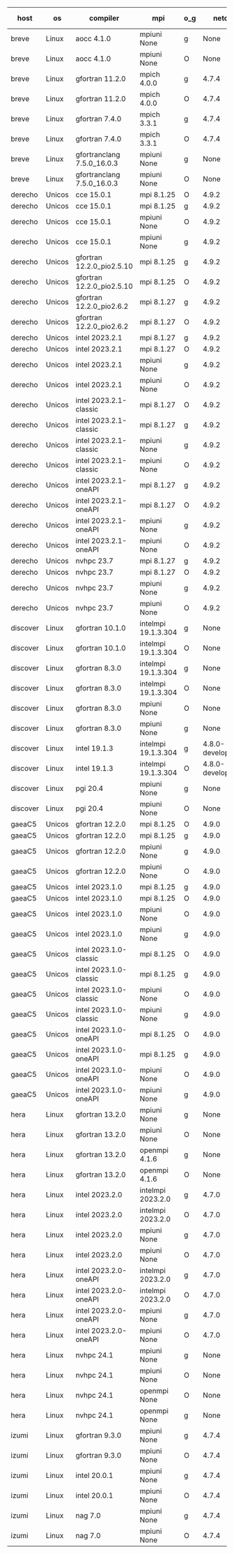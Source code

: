 

| host     | os       | compiler                              | mpi                      | o_g        | netcdf        | build       | u_pass          | u_fail          | s_pass            | s_fail            | e_pass             | e_fail             | nuopc_pass       | nuopc_fail       | artifacts link          |
|----------|----------|---------------------------------------|--------------------------|------------|---------------|-------------|-----------------|-----------------|-------------------|-------------------|--------------------|--------------------|------------------|------------------|-------------------------|
| breve | Linux | aocc 4.1.0 | mpiuni None  | g | None  | PASS | 12416 | 26 | 8 | 0 | 44 | 0 | None | None | <a href="https://github.com/esmf-org/esmf-test-artifacts/tree/07daa083d5808734891581c20243629799f8e2f1/feature_smm_store_search/aocc/4.1.0/g/mpiuni/None" target="_blank">07daa08</a> | 
| breve | Linux | aocc 4.1.0 | mpiuni None  | O | None  | PASS | 12416 | 26 | 8 | 0 | 44 | 0 | None | None | <a href="https://github.com/esmf-org/esmf-test-artifacts/tree/a20bf2c36061e193d5f378a541ef40ed5d472efd/feature_smm_store_search/aocc/4.1.0/O/mpiuni/None" target="_blank">a20bf2c</a> | 
| breve | Linux | gfortran 11.2.0 | mpich 4.0.0  | g | 4.7.4  | PASS | 14110 | 0 | 50 | 0 | 81 | 0 | 51 | 0 | <a href="https://github.com/esmf-org/esmf-test-artifacts/tree/070a24423652cf1c203959b063e0265e88de7e0e/feature_smm_store_search/gfortran/11.2.0/g/mpich/4.0.0" target="_blank">070a244</a> | 
| breve | Linux | gfortran 11.2.0 | mpich 4.0.0  | O | 4.7.4  | PASS | 14110 | 0 | 50 | 0 | 81 | 0 | 51 | 0 | <a href="https://github.com/esmf-org/esmf-test-artifacts/tree/cce244680d9f82b3a1674f8311be7a80ec319a82/feature_smm_store_search/gfortran/11.2.0/O/mpich/4.0.0" target="_blank">cce2446</a> | 
| breve | Linux | gfortran 7.4.0 | mpich 3.3.1  | g | 4.7.4  | PASS | 14110 | 0 | 50 | 0 | 81 | 0 | 51 | 0 | <a href="https://github.com/esmf-org/esmf-test-artifacts/tree/ab80d609393b8edd4d8af93e8a0926996ecfa7bb/feature_smm_store_search/gfortran/7.4.0/g/mpich/3.3.1" target="_blank">ab80d60</a> | 
| breve | Linux | gfortran 7.4.0 | mpich 3.3.1  | O | 4.7.4  | PASS | 14110 | 0 | 50 | 0 | 81 | 0 | 51 | 0 | <a href="https://github.com/esmf-org/esmf-test-artifacts/tree/5e0887129dad72c9764d6b43e7fe8aa05d8ff11e/feature_smm_store_search/gfortran/7.4.0/O/mpich/3.3.1" target="_blank">5e08871</a> | 
| breve | Linux | gfortranclang 7.5.0_16.0.3 | mpiuni None  | g | None  | PASS | 12442 | 0 | 8 | 0 | 44 | 0 | None | None | <a href="https://github.com/esmf-org/esmf-test-artifacts/tree/bbd8935a385522c96a7d532958ffb24e063a5617/feature_smm_store_search/gfortranclang/7.5.0_16.0.3/g/mpiuni/None" target="_blank">bbd8935</a> | 
| breve | Linux | gfortranclang 7.5.0_16.0.3 | mpiuni None  | O | None  | PASS | 12442 | 0 | 8 | 0 | 44 | 0 | None | None | <a href="https://github.com/esmf-org/esmf-test-artifacts/tree/d0f11e65fc682c098d8a0ad52cf5c3ff4b92f14f/feature_smm_store_search/gfortranclang/7.5.0_16.0.3/O/mpiuni/None" target="_blank">d0f11e6</a> | 
| derecho | Unicos | cce 15.0.1 | mpi 8.1.25  | O | 4.9.2  | PASS | 14032 | 78 | 50 | 0 | 81 | 0 | 51 | 0 | <a href="https://github.com/esmf-org/esmf-test-artifacts/tree/10fae68cd1c720e63bb920db34f2f3896e9bc137/feature_smm_store_search/cce/15.0.1/O/mpi/8.1.25" target="_blank">10fae68</a> | 
| derecho | Unicos | cce 15.0.1 | mpi 8.1.25  | g | 4.9.2  | PASS | 14034 | 76 | 50 | 0 | 81 | 0 | 51 | 0 | <a href="https://github.com/esmf-org/esmf-test-artifacts/tree/91ca3c38f611363d2afb67fe5fbcad2c2b4662d7/feature_smm_store_search/cce/15.0.1/g/mpi/8.1.25" target="_blank">91ca3c3</a> | 
| derecho | Unicos | cce 15.0.1 | mpiuni None  | O | 4.9.2  | PASS | 12216 | 226 | 8 | 0 | 44 | 0 | None | None | <a href="https://github.com/esmf-org/esmf-test-artifacts/tree/0aa119371fd726d94cb7de3d1336ed441774b5da/feature_smm_store_search/cce/15.0.1/O/mpiuni/None" target="_blank">0aa1193</a> | 
| derecho | Unicos | cce 15.0.1 | mpiuni None  | g | 4.9.2  | PASS | 12366 | 76 | 8 | 0 | 44 | 0 | None | None | <a href="https://github.com/esmf-org/esmf-test-artifacts/tree/b67a547b5fa05c1fd1c2eab42a12bc706fcd1cdd/feature_smm_store_search/cce/15.0.1/g/mpiuni/None" target="_blank">b67a547</a> | 
| derecho | Unicos | gfortran 12.2.0_pio2.5.10 | mpi 8.1.25  | g | 4.9.2  | PASS | 14110 | 0 | 50 | 0 | 81 | 0 | 51 | 0 | <a href="https://github.com/esmf-org/esmf-test-artifacts/tree/4cc4c50185c5f7936c4443539c251b33593aaa8d/feature_smm_store_search/gfortran/12.2.0_pio2.5.10/g/mpi/8.1.25" target="_blank">4cc4c50</a> | 
| derecho | Unicos | gfortran 12.2.0_pio2.5.10 | mpi 8.1.25  | O | 4.9.2  | PASS | 14110 | 0 | 50 | 0 | 81 | 0 | 51 | 0 | <a href="https://github.com/esmf-org/esmf-test-artifacts/tree/aa715eadfa22b799b4c17decdf854610c6b4fe67/feature_smm_store_search/gfortran/12.2.0_pio2.5.10/O/mpi/8.1.25" target="_blank">aa715ea</a> | 
| derecho | Unicos | gfortran 12.2.0_pio2.6.2 | mpi 8.1.27  | g | 4.9.2  | PASS | 14110 | 0 | 50 | 0 | 81 | 0 | 51 | 0 | <a href="https://github.com/esmf-org/esmf-test-artifacts/tree/b179fefb6d8b611009a9bf79f4a600c4f1af331e/feature_smm_store_search/gfortran/12.2.0_pio2.6.2/g/mpi/8.1.27" target="_blank">b179fef</a> | 
| derecho | Unicos | gfortran 12.2.0_pio2.6.2 | mpi 8.1.27  | O | 4.9.2  | PASS | 14110 | 0 | 50 | 0 | 81 | 0 | 51 | 0 | <a href="https://github.com/esmf-org/esmf-test-artifacts/tree/a14484ba01c9cd5c091d99bb0f6347abcea273d7/feature_smm_store_search/gfortran/12.2.0_pio2.6.2/O/mpi/8.1.27" target="_blank">a14484b</a> | 
| derecho | Unicos | intel 2023.2.1 | mpi 8.1.27  | g | 4.9.2  | PASS | 14110 | 0 | 50 | 0 | 81 | 0 | 51 | 0 | <a href="https://github.com/esmf-org/esmf-test-artifacts/tree/61896a03e088bd2156245ee2034e376319fb45d5/feature_smm_store_search/intel/2023.2.1/g/mpi/8.1.27" target="_blank">61896a0</a> | 
| derecho | Unicos | intel 2023.2.1 | mpi 8.1.27  | O | 4.9.2  | PASS | 14110 | 0 | 50 | 0 | 81 | 0 | 51 | 0 | <a href="https://github.com/esmf-org/esmf-test-artifacts/tree/adbfb5cfd004ae7d6ae96e5749c30132f428fa10/feature_smm_store_search/intel/2023.2.1/O/mpi/8.1.27" target="_blank">adbfb5c</a> | 
| derecho | Unicos | intel 2023.2.1 | mpiuni None  | g | 4.9.2  | PASS | 12442 | 0 | 8 | 0 | 44 | 0 | None | None | <a href="https://github.com/esmf-org/esmf-test-artifacts/tree/4ee1a0af7832c3861c7c8b6ba7d211c05f7a4352/feature_smm_store_search/intel/2023.2.1/g/mpiuni/None" target="_blank">4ee1a0a</a> | 
| derecho | Unicos | intel 2023.2.1 | mpiuni None  | O | 4.9.2  | PASS | 12442 | 0 | 8 | 0 | 44 | 0 | None | None | <a href="https://github.com/esmf-org/esmf-test-artifacts/tree/b2b1517190b563142e3ce2d4bebaf1f13ed92b6b/feature_smm_store_search/intel/2023.2.1/O/mpiuni/None" target="_blank">b2b1517</a> | 
| derecho | Unicos | intel 2023.2.1-classic | mpi 8.1.27  | O | 4.9.2  | PASS | 14110 | 0 | 50 | 0 | 81 | 0 | 51 | 0 | <a href="https://github.com/esmf-org/esmf-test-artifacts/tree/47495b2b5fcf886e7b0d0b97e6df4be0c271236a/feature_smm_store_search/intel/2023.2.1-classic/O/mpi/8.1.27" target="_blank">47495b2</a> | 
| derecho | Unicos | intel 2023.2.1-classic | mpi 8.1.27  | g | 4.9.2  | PASS | 14110 | 0 | 50 | 0 | 81 | 0 | 51 | 0 | <a href="https://github.com/esmf-org/esmf-test-artifacts/tree/a23c9e442efbf8f488888df36491c6c3df91f75d/feature_smm_store_search/intel/2023.2.1-classic/g/mpi/8.1.27" target="_blank">a23c9e4</a> | 
| derecho | Unicos | intel 2023.2.1-classic | mpiuni None  | g | 4.9.2  | PASS | 12442 | 0 | 8 | 0 | 44 | 0 | None | None | <a href="https://github.com/esmf-org/esmf-test-artifacts/tree/76cbc59a50ed7e4efff8ba150220351c509e6005/feature_smm_store_search/intel/2023.2.1-classic/g/mpiuni/None" target="_blank">76cbc59</a> | 
| derecho | Unicos | intel 2023.2.1-classic | mpiuni None  | O | 4.9.2  | PASS | 12442 | 0 | 8 | 0 | 44 | 0 | None | None | <a href="https://github.com/esmf-org/esmf-test-artifacts/tree/fdd33bdba26a4fdc62b70ddd13207630e160dcb7/feature_smm_store_search/intel/2023.2.1-classic/O/mpiuni/None" target="_blank">fdd33bd</a> | 
| derecho | Unicos | intel 2023.2.1-oneAPI | mpi 8.1.27  | g | 4.9.2  | PASS | 14110 | 0 | 50 | 0 | 81 | 0 | 51 | 0 | <a href="https://github.com/esmf-org/esmf-test-artifacts/tree/8373dcdaed3122f09b4fb341f42bd2b5bd7c472b/feature_smm_store_search/intel/2023.2.1-oneAPI/g/mpi/8.1.27" target="_blank">8373dcd</a> | 
| derecho | Unicos | intel 2023.2.1-oneAPI | mpi 8.1.27  | O | 4.9.2  | PASS | 14110 | 0 | 49 | 1 | 81 | 0 | 51 | 0 | <a href="https://github.com/esmf-org/esmf-test-artifacts/tree/21c1e7cc5d4b3d1e189748b1707ae9a0a6df3e3c/feature_smm_store_search/intel/2023.2.1-oneAPI/O/mpi/8.1.27" target="_blank">21c1e7c</a> | 
| derecho | Unicos | intel 2023.2.1-oneAPI | mpiuni None  | g | 4.9.2  | PASS | 12442 | 0 | 8 | 0 | 44 | 0 | None | None | <a href="https://github.com/esmf-org/esmf-test-artifacts/tree/cfc824048ab828e31c069f87c401817901e19e79/feature_smm_store_search/intel/2023.2.1-oneAPI/g/mpiuni/None" target="_blank">cfc8240</a> | 
| derecho | Unicos | intel 2023.2.1-oneAPI | mpiuni None  | O | 4.9.2  | PASS | 12442 | 0 | 8 | 0 | 44 | 0 | None | None | <a href="https://github.com/esmf-org/esmf-test-artifacts/tree/7f531ce42cbe3269d91de591b48cf16de18ec105/feature_smm_store_search/intel/2023.2.1-oneAPI/O/mpiuni/None" target="_blank">7f531ce</a> | 
| derecho | Unicos | nvhpc 23.7 | mpi 8.1.27  | g | 4.9.2  | PASS | 14110 | 0 | 50 | 0 | 81 | 0 | 51 | 0 | <a href="https://github.com/esmf-org/esmf-test-artifacts/tree/eca88663c1d9662acd8fd21166f297d558e19be7/feature_smm_store_search/nvhpc/23.7/g/mpi/8.1.27" target="_blank">eca8866</a> | 
| derecho | Unicos | nvhpc 23.7 | mpi 8.1.27  | O | 4.9.2  | PASS | 14110 | 0 | 50 | 0 | 81 | 0 | 51 | 0 | <a href="https://github.com/esmf-org/esmf-test-artifacts/tree/d60bbb55cb1489de1304c674467c21f5d25a7bb7/feature_smm_store_search/nvhpc/23.7/O/mpi/8.1.27" target="_blank">d60bbb5</a> | 
| derecho | Unicos | nvhpc 23.7 | mpiuni None  | g | 4.9.2  | PASS | 12442 | 0 | 8 | 0 | 44 | 0 | None | None | <a href="https://github.com/esmf-org/esmf-test-artifacts/tree/16527bdb7b22b3cdca64236f4174586aa248b478/feature_smm_store_search/nvhpc/23.7/g/mpiuni/None" target="_blank">16527bd</a> | 
| derecho | Unicos | nvhpc 23.7 | mpiuni None  | O | 4.9.2  | PASS | 12442 | 0 | 8 | 0 | 44 | 0 | None | None | <a href="https://github.com/esmf-org/esmf-test-artifacts/tree/8b9235e9de9e1920112a82decc92330343b575fb/feature_smm_store_search/nvhpc/23.7/O/mpiuni/None" target="_blank">8b9235e</a> | 
| discover | Linux | gfortran 10.1.0 | intelmpi 19.1.3.304  | g | None  | PASS | 14095 | 15 | 50 | 0 | 81 | 0 | 51 | 0 | <a href="https://github.com/esmf-org/esmf-test-artifacts/tree/e2abb125cbc641f5f02cad4e9e9be2fba52b2b78/feature_smm_store_search/gfortran/10.1.0/g/intelmpi/19.1.3.304" target="_blank">e2abb12</a> | 
| discover | Linux | gfortran 10.1.0 | intelmpi 19.1.3.304  | O | None  | PASS | 14095 | 15 | 50 | 0 | 81 | 0 | 51 | 0 | <a href="https://github.com/esmf-org/esmf-test-artifacts/tree/3bcd4e2f0070645a3c79fb0057bf69a97850f25f/feature_smm_store_search/gfortran/10.1.0/O/intelmpi/19.1.3.304" target="_blank">3bcd4e2</a> | 
| discover | Linux | gfortran 8.3.0 | intelmpi 19.1.3.304  | g | None  | PASS | 14095 | 15 | 50 | 0 | 81 | 0 | 51 | 0 | <a href="https://github.com/esmf-org/esmf-test-artifacts/tree/431e3512d493f20a4ad02030cf8e3a63f1a89e77/feature_smm_store_search/gfortran/8.3.0/g/intelmpi/19.1.3.304" target="_blank">431e351</a> | 
| discover | Linux | gfortran 8.3.0 | intelmpi 19.1.3.304  | O | None  | PASS | 14095 | 15 | 50 | 0 | 81 | 0 | 51 | 0 | <a href="https://github.com/esmf-org/esmf-test-artifacts/tree/85cf2c1f1d5aa1b30e5ccc6474fb25f4795c279b/feature_smm_store_search/gfortran/8.3.0/O/intelmpi/19.1.3.304" target="_blank">85cf2c1</a> | 
| discover | Linux | gfortran 8.3.0 | mpiuni None  | O | None  | PASS | 12442 | 0 | 8 | 0 | 44 | 0 | None | None | <a href="https://github.com/esmf-org/esmf-test-artifacts/tree/383df34626fab5cb23195ddedeaf097e8fdeced4/feature_smm_store_search/gfortran/8.3.0/O/mpiuni/None" target="_blank">383df34</a> | 
| discover | Linux | gfortran 8.3.0 | mpiuni None  | g | None  | PASS | 12442 | 0 | 8 | 0 | 44 | 0 | None | None | <a href="https://github.com/esmf-org/esmf-test-artifacts/tree/7950266e0690210d295f82b0106c75ae2172209f/feature_smm_store_search/gfortran/8.3.0/g/mpiuni/None" target="_blank">7950266</a> | 
| discover | Linux | intel 19.1.3 | intelmpi 19.1.3.304  | g | 4.8.0-development  | PASS | 14110 | 0 | 50 | 0 | 81 | 0 | 51 | 0 | <a href="https://github.com/esmf-org/esmf-test-artifacts/tree/ddad3d862e3d53962f519be3677f0a8ae5e30e1d/feature_smm_store_search/intel/19.1.3/g/intelmpi/19.1.3.304" target="_blank">ddad3d8</a> | 
| discover | Linux | intel 19.1.3 | intelmpi 19.1.3.304  | O | 4.8.0-development  | PASS | 14110 | 0 | 50 | 0 | 81 | 0 | 51 | 0 | <a href="https://github.com/esmf-org/esmf-test-artifacts/tree/5e3b3e2c7a6e8d6d014e4f861bfdc15105514a5a/feature_smm_store_search/intel/19.1.3/O/intelmpi/19.1.3.304" target="_blank">5e3b3e2</a> | 
| discover | Linux | pgi 20.4 | mpiuni None  | g | None  | PASS | 12442 | 0 | 8 | 0 | 44 | 0 | None | None | <a href="https://github.com/esmf-org/esmf-test-artifacts/tree/04034cbf7260185d6010894116b0c765fd1c85d1/feature_smm_store_search/pgi/20.4/g/mpiuni/None" target="_blank">04034cb</a> | 
| discover | Linux | pgi 20.4 | mpiuni None  | O | None  | PASS | 12442 | 0 | 8 | 0 | 44 | 0 | None | None | <a href="https://github.com/esmf-org/esmf-test-artifacts/tree/bb5553bc1508e0154683ec66039581f6305a4d79/feature_smm_store_search/pgi/20.4/O/mpiuni/None" target="_blank">bb5553b</a> | 
| gaeaC5 | Unicos | gfortran 12.2.0 | mpi 8.1.25  | O | 4.9.0  | PASS | 14110 | 0 | 50 | 0 | 81 | 0 | 51 | 0 | <a href="https://github.com/esmf-org/esmf-test-artifacts/tree/6684386d93fdd1fd4492ebaab1018b320693e4b1/feature_smm_store_search/gfortran/12.2.0/O/mpi/8.1.25" target="_blank">6684386</a> | 
| gaeaC5 | Unicos | gfortran 12.2.0 | mpi 8.1.25  | g | 4.9.0  | PASS | 14110 | 0 | 50 | 0 | 81 | 0 | 51 | 0 | <a href="https://github.com/esmf-org/esmf-test-artifacts/tree/613825c77d679733d5ebc773a4985fda957e3942/feature_smm_store_search/gfortran/12.2.0/g/mpi/8.1.25" target="_blank">613825c</a> | 
| gaeaC5 | Unicos | gfortran 12.2.0 | mpiuni None  | g | 4.9.0  | PASS | 12442 | 0 | 8 | 0 | 44 | 0 | None | None | <a href="https://github.com/esmf-org/esmf-test-artifacts/tree/e1c7bf9bd59c76279e266985c981a479070e52d3/feature_smm_store_search/gfortran/12.2.0/g/mpiuni/None" target="_blank">e1c7bf9</a> | 
| gaeaC5 | Unicos | gfortran 12.2.0 | mpiuni None  | O | 4.9.0  | PASS | 12442 | 0 | 8 | 0 | 44 | 0 | None | None | <a href="https://github.com/esmf-org/esmf-test-artifacts/tree/78402adf46df7606cd70188491378779c439f367/feature_smm_store_search/gfortran/12.2.0/O/mpiuni/None" target="_blank">78402ad</a> | 
| gaeaC5 | Unicos | intel 2023.1.0 | mpi 8.1.25  | g | 4.9.0  | PASS | 14110 | 0 | 50 | 0 | 81 | 0 | 51 | 0 | <a href="https://github.com/esmf-org/esmf-test-artifacts/tree/c1f1c9985325e82cb87afff8306b00abf3029cf6/feature_smm_store_search/intel/2023.1.0/g/mpi/8.1.25" target="_blank">c1f1c99</a> | 
| gaeaC5 | Unicos | intel 2023.1.0 | mpi 8.1.25  | O | 4.9.0  | PASS | 14110 | 0 | 50 | 0 | 81 | 0 | 51 | 0 | <a href="https://github.com/esmf-org/esmf-test-artifacts/tree/b3a2168a9be97c30c1d9cdfab2b853b237b744e8/feature_smm_store_search/intel/2023.1.0/O/mpi/8.1.25" target="_blank">b3a2168</a> | 
| gaeaC5 | Unicos | intel 2023.1.0 | mpiuni None  | O | 4.9.0  | PASS | 12442 | 0 | 8 | 0 | 44 | 0 | None | None | <a href="https://github.com/esmf-org/esmf-test-artifacts/tree/47ba0613078d56bd4cabae0d3d4e1e3a09d652bd/feature_smm_store_search/intel/2023.1.0/O/mpiuni/None" target="_blank">47ba061</a> | 
| gaeaC5 | Unicos | intel 2023.1.0 | mpiuni None  | g | 4.9.0  | PASS | 12442 | 0 | 8 | 0 | 44 | 0 | None | None | <a href="https://github.com/esmf-org/esmf-test-artifacts/tree/f365283048a2abe3076619edc3436fdb961e7fc6/feature_smm_store_search/intel/2023.1.0/g/mpiuni/None" target="_blank">f365283</a> | 
| gaeaC5 | Unicos | intel 2023.1.0-classic | mpi 8.1.25  | O | 4.9.0  | PASS | 14110 | 0 | 50 | 0 | 81 | 0 | 51 | 0 | <a href="https://github.com/esmf-org/esmf-test-artifacts/tree/21e98853eb1eb4a0a589485e87d2749599a079d5/feature_smm_store_search/intel/2023.1.0-classic/O/mpi/8.1.25" target="_blank">21e9885</a> | 
| gaeaC5 | Unicos | intel 2023.1.0-classic | mpi 8.1.25  | g | 4.9.0  | PASS | 14110 | 0 | 50 | 0 | 81 | 0 | 51 | 0 | <a href="https://github.com/esmf-org/esmf-test-artifacts/tree/b917313be8abeaa2c67be73ef0c629b70daf33d7/feature_smm_store_search/intel/2023.1.0-classic/g/mpi/8.1.25" target="_blank">b917313</a> | 
| gaeaC5 | Unicos | intel 2023.1.0-classic | mpiuni None  | O | 4.9.0  | PASS | 12442 | 0 | 8 | 0 | 44 | 0 | None | None | <a href="https://github.com/esmf-org/esmf-test-artifacts/tree/bc051b55f2adf364e765ad875449afb460a8870f/feature_smm_store_search/intel/2023.1.0-classic/O/mpiuni/None" target="_blank">bc051b5</a> | 
| gaeaC5 | Unicos | intel 2023.1.0-classic | mpiuni None  | g | 4.9.0  | PASS | 12442 | 0 | 8 | 0 | 44 | 0 | None | None | <a href="https://github.com/esmf-org/esmf-test-artifacts/tree/4b36c301c42467764a954222d4ba2482d34f6adc/feature_smm_store_search/intel/2023.1.0-classic/g/mpiuni/None" target="_blank">4b36c30</a> | 
| gaeaC5 | Unicos | intel 2023.1.0-oneAPI | mpi 8.1.25  | O | 4.9.0  | PASS | 14110 | 0 | 49 | 1 | 81 | 0 | 41 | 10 | <a href="https://github.com/esmf-org/esmf-test-artifacts/tree/846adcf4b24c7ff841825e52fa5930dde737ab2f/feature_smm_store_search/intel/2023.1.0-oneAPI/O/mpi/8.1.25" target="_blank">846adcf</a> | 
| gaeaC5 | Unicos | intel 2023.1.0-oneAPI | mpi 8.1.25  | g | 4.9.0  | PASS | 14110 | 0 | 50 | 0 | 81 | 0 | 41 | 10 | <a href="https://github.com/esmf-org/esmf-test-artifacts/tree/f1de50447c7916901c4d1a6c0bc3ea22f0d94d6c/feature_smm_store_search/intel/2023.1.0-oneAPI/g/mpi/8.1.25" target="_blank">f1de504</a> | 
| gaeaC5 | Unicos | intel 2023.1.0-oneAPI | mpiuni None  | O | 4.9.0  | PASS | 12442 | 0 | 8 | 0 | 44 | 0 | None | None | <a href="https://github.com/esmf-org/esmf-test-artifacts/tree/6e0b84df4fdf4ab94c04a07a8cedfe5cc6ac5c2f/feature_smm_store_search/intel/2023.1.0-oneAPI/O/mpiuni/None" target="_blank">6e0b84d</a> | 
| gaeaC5 | Unicos | intel 2023.1.0-oneAPI | mpiuni None  | g | 4.9.0  | PASS | 12442 | 0 | 8 | 0 | 44 | 0 | None | None | <a href="https://github.com/esmf-org/esmf-test-artifacts/tree/16700c4e982f0f934bc2d6b02bab990556ef319c/feature_smm_store_search/intel/2023.1.0-oneAPI/g/mpiuni/None" target="_blank">16700c4</a> | 
| hera | Linux | gfortran 13.2.0 | mpiuni None  | g | None  | PASS | 12442 | 0 | 8 | 0 | 44 | 0 | None | None | <a href="https://github.com/esmf-org/esmf-test-artifacts/tree/275291d8994c7db7690cc448f05e455d33ad4aa6/feature_smm_store_search/gfortran/13.2.0/g/mpiuni/None" target="_blank">275291d</a> | 
| hera | Linux | gfortran 13.2.0 | mpiuni None  | O | None  | PASS | 12442 | 0 | 8 | 0 | 44 | 0 | None | None | <a href="https://github.com/esmf-org/esmf-test-artifacts/tree/b71def80987a4365377b221b51bee642a08b2c69/feature_smm_store_search/gfortran/13.2.0/O/mpiuni/None" target="_blank">b71def8</a> | 
| hera | Linux | gfortran 13.2.0 | openmpi 4.1.6  | g | None  | PASS | 14110 | 0 | 50 | 0 | 81 | 0 | 51 | 0 | <a href="https://github.com/esmf-org/esmf-test-artifacts/tree/ac28b96afa18f4f63cf23118bb6fc201ca703784/feature_smm_store_search/gfortran/13.2.0/g/openmpi/4.1.6" target="_blank">ac28b96</a> | 
| hera | Linux | gfortran 13.2.0 | openmpi 4.1.6  | O | None  | PASS | 14110 | 0 | 50 | 0 | 81 | 0 | 51 | 0 | <a href="https://github.com/esmf-org/esmf-test-artifacts/tree/4237b4d6c20983ff12b8ae547b40bbaf3b1ab35f/feature_smm_store_search/gfortran/13.2.0/O/openmpi/4.1.6" target="_blank">4237b4d</a> | 
| hera | Linux | intel 2023.2.0 | intelmpi 2023.2.0  | g | 4.7.0  | PASS | 14110 | 0 | 50 | 0 | 81 | 0 | 51 | 0 | <a href="https://github.com/esmf-org/esmf-test-artifacts/tree/0d1ce55877e8c01a305c7974772b8aa6f9997052/feature_smm_store_search/intel/2023.2.0/g/intelmpi/2023.2.0" target="_blank">0d1ce55</a> | 
| hera | Linux | intel 2023.2.0 | intelmpi 2023.2.0  | O | 4.7.0  | PASS | 14110 | 0 | 50 | 0 | 81 | 0 | 51 | 0 | <a href="https://github.com/esmf-org/esmf-test-artifacts/tree/ac0b8d691d75a9a08a438f7c43092a36cb2793dc/feature_smm_store_search/intel/2023.2.0/O/intelmpi/2023.2.0" target="_blank">ac0b8d6</a> | 
| hera | Linux | intel 2023.2.0 | mpiuni None  | g | 4.7.0  | PASS | 12442 | 0 | 8 | 0 | 44 | 0 | None | None | <a href="https://github.com/esmf-org/esmf-test-artifacts/tree/19a1306bd5575853259bc707e3d5cedb16f2ab7e/feature_smm_store_search/intel/2023.2.0/g/mpiuni/None" target="_blank">19a1306</a> | 
| hera | Linux | intel 2023.2.0 | mpiuni None  | O | 4.7.0  | PASS | 12442 | 0 | 8 | 0 | 44 | 0 | None | None | <a href="https://github.com/esmf-org/esmf-test-artifacts/tree/c05381db923246f862d9cfcf6c2323b819db779b/feature_smm_store_search/intel/2023.2.0/O/mpiuni/None" target="_blank">c05381d</a> | 
| hera | Linux | intel 2023.2.0-oneAPI | intelmpi 2023.2.0  | g | 4.7.0  | PASS | 14110 | 0 | 50 | 0 | 81 | 0 | 51 | 0 | <a href="https://github.com/esmf-org/esmf-test-artifacts/tree/495c609f6f947b5e93b043eb04030be998ed32f4/feature_smm_store_search/intel/2023.2.0-oneAPI/g/intelmpi/2023.2.0" target="_blank">495c609</a> | 
| hera | Linux | intel 2023.2.0-oneAPI | intelmpi 2023.2.0  | O | 4.7.0  | PASS | 14110 | 0 | 49 | 1 | 81 | 0 | 51 | 0 | <a href="https://github.com/esmf-org/esmf-test-artifacts/tree/ea82dfa9dac8f214e4a2563a00405f3cfb141d82/feature_smm_store_search/intel/2023.2.0-oneAPI/O/intelmpi/2023.2.0" target="_blank">ea82dfa</a> | 
| hera | Linux | intel 2023.2.0-oneAPI | mpiuni None  | g | 4.7.0  | PASS | 12442 | 0 | 8 | 0 | 44 | 0 | None | None | <a href="https://github.com/esmf-org/esmf-test-artifacts/tree/f87c59d0625c7159e9ff1d71b1a183b94e9791bc/feature_smm_store_search/intel/2023.2.0-oneAPI/g/mpiuni/None" target="_blank">f87c59d</a> | 
| hera | Linux | intel 2023.2.0-oneAPI | mpiuni None  | O | 4.7.0  | PASS | 12442 | 0 | 8 | 0 | 44 | 0 | None | None | <a href="https://github.com/esmf-org/esmf-test-artifacts/tree/046b9710fd0b41da11b3ab5a43bed48364a6d035/feature_smm_store_search/intel/2023.2.0-oneAPI/O/mpiuni/None" target="_blank">046b971</a> | 
| hera | Linux | nvhpc 24.1 | mpiuni None  | g | None  | PASS | 12442 | 0 | 8 | 0 | 44 | 0 | None | None | <a href="https://github.com/esmf-org/esmf-test-artifacts/tree/d6bd689059a4b4c4acaded6d8394dd169a230e64/feature_smm_store_search/nvhpc/24.1/g/mpiuni/None" target="_blank">d6bd689</a> | 
| hera | Linux | nvhpc 24.1 | mpiuni None  | O | None  | PASS | 12442 | 0 | 8 | 0 | 44 | 0 | None | None | <a href="https://github.com/esmf-org/esmf-test-artifacts/tree/2a212b0d1ec48605b366d7ed0a6d61bf0eef74e9/feature_smm_store_search/nvhpc/24.1/O/mpiuni/None" target="_blank">2a212b0</a> | 
| hera | Linux | nvhpc 24.1 | openmpi None  | O | None  | PASS | 14110 | 0 | 50 | 0 | 81 | 0 | 51 | 0 | <a href="https://github.com/esmf-org/esmf-test-artifacts/tree/edaea3319e5b5d0b5eb91159ce5da71515696ae1/feature_smm_store_search/nvhpc/24.1/O/openmpi/None" target="_blank">edaea33</a> | 
| hera | Linux | nvhpc 24.1 | openmpi None  | g | None  | PASS | 14110 | 0 | 50 | 0 | 81 | 0 | 51 | 0 | <a href="https://github.com/esmf-org/esmf-test-artifacts/tree/f0f9e5a7f0a79fa22153eb8305f51490844ba036/feature_smm_store_search/nvhpc/24.1/g/openmpi/None" target="_blank">f0f9e5a</a> | 
| izumi | Linux | gfortran 9.3.0 | mpiuni None  | g | 4.7.4  | PASS | 12442 | 0 | 8 | 0 | 44 | 0 | None | None | <a href="https://github.com/esmf-org/esmf-test-artifacts/tree/b3a0eea4b555b55aa57d72bfb8ea0a68f19d2346/feature_smm_store_search/gfortran/9.3.0/g/mpiuni/None" target="_blank">b3a0eea</a> | 
| izumi | Linux | gfortran 9.3.0 | mpiuni None  | O | 4.7.4  | PASS | 12442 | 0 | 8 | 0 | 44 | 0 | None | None | <a href="https://github.com/esmf-org/esmf-test-artifacts/tree/6d64065ffafabbcc5c83bad91d36274df2d75cc7/feature_smm_store_search/gfortran/9.3.0/O/mpiuni/None" target="_blank">6d64065</a> | 
| izumi | Linux | intel 20.0.1 | mpiuni None  | g | 4.7.4  | PASS | 12442 | 0 | 8 | 0 | 44 | 0 | None | None | <a href="https://github.com/esmf-org/esmf-test-artifacts/tree/49617ce16662d5a9db6b36e2d59e2055e8523680/feature_smm_store_search/intel/20.0.1/g/mpiuni/None" target="_blank">49617ce</a> | 
| izumi | Linux | intel 20.0.1 | mpiuni None  | O | 4.7.4  | PASS | 12442 | 0 | 8 | 0 | 44 | 0 | None | None | <a href="https://github.com/esmf-org/esmf-test-artifacts/tree/6614bd51c0b35c84ea0b79316f45710f9b9f805e/feature_smm_store_search/intel/20.0.1/O/mpiuni/None" target="_blank">6614bd5</a> | 
| izumi | Linux | nag 7.0 | mpiuni None  | g | 4.7.4  | PASS | 12442 | 0 | 8 | 0 | 44 | 0 | None | None | <a href="https://github.com/esmf-org/esmf-test-artifacts/tree/86a9852fb1640b1274b1174225aebf0611896c75/feature_smm_store_search/nag/7.0/g/mpiuni/None" target="_blank">86a9852</a> | 
| izumi | Linux | nag 7.0 | mpiuni None  | O | 4.7.4  | PASS | 12442 | 0 | 8 | 0 | 44 | 0 | None | None | <a href="https://github.com/esmf-org/esmf-test-artifacts/tree/f1bb11117ff7971ed51d12220ea2826d9cefa53a/feature_smm_store_search/nag/7.0/O/mpiuni/None" target="_blank">f1bb111</a> | 
